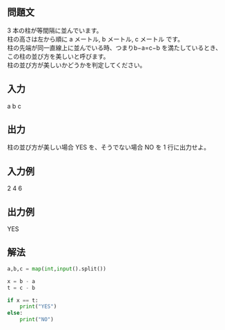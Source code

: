 ## 問題文
3 本の柱が等間隔に並んでいます。  
柱の高さは左から順に a メートル, b メートル, c メートル です。  
柱の先端が同一直線上に並んでいる時、つまりb−a=c−b を満たしているとき、 この柱の並び方を美しいと呼びます。  
柱の並び方が美しいかどうかを判定してください。
## 入力
a b c
## 出力
柱の並び方が美しい場合 YES を、そうでない場合 NO を 1 行に出力せよ。
## 入力例
2 4 6
## 出力例
YES
## 解法

```python
a,b,c = map(int,input().split())

x = b - a
t = c - b

if x == t:
    print("YES")
else:
    print("NO")